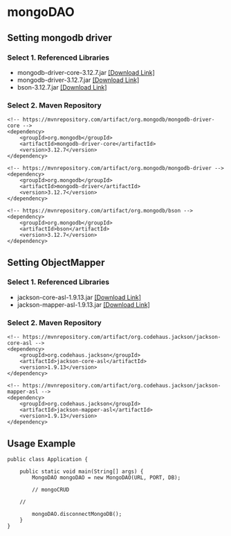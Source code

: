 # mongoDAO

## Setting mongodb driver
### Select 1. Referenced Libraries
- mongodb-driver-core-3.12.7.jar [[Download Link]](https://mvnrepository.com/artifact/org.mongodb/mongodb-driver-core/3.12.7)
- mongodb-driver-3.12.7.jar [[Download Link]](https://mvnrepository.com/artifact/org.mongodb/mongodb-driver/3.12.7)
- bson-3.12.7.jar [[Download Link]](https://mvnrepository.com/artifact/org.mongodb/bson/3.12.7)

### Select 2. Maven Repository
```
<!-- https://mvnrepository.com/artifact/org.mongodb/mongodb-driver-core -->
<dependency>
    <groupId>org.mongodb</groupId>
    <artifactId>mongodb-driver-core</artifactId>
    <version>3.12.7</version>
</dependency>

<!-- https://mvnrepository.com/artifact/org.mongodb/mongodb-driver -->
<dependency>
    <groupId>org.mongodb</groupId>
    <artifactId>mongodb-driver</artifactId>
    <version>3.12.7</version>
</dependency>

<!-- https://mvnrepository.com/artifact/org.mongodb/bson -->
<dependency>
    <groupId>org.mongodb</groupId>
    <artifactId>bson</artifactId>
    <version>3.12.7</version>
</dependency>

```

## Setting ObjectMapper
### Select 1. Referenced Libraries
- jackson-core-asl-1.9.13.jar [[Download Link]](https://mvnrepository.com/artifact/org.codehaus.jackson/jackson-core-asl/1.9.13)
- jackson-mapper-asl-1.9.13.jar [[Download Link]](https://mvnrepository.com/artifact/org.codehaus.jackson/jackson-mapper-asl/1.9.13)

### Select 2. Maven Repository
```
<!-- https://mvnrepository.com/artifact/org.codehaus.jackson/jackson-core-asl -->
<dependency>
    <groupId>org.codehaus.jackson</groupId>
    <artifactId>jackson-core-asl</artifactId>
    <version>1.9.13</version>
</dependency>

<!-- https://mvnrepository.com/artifact/org.codehaus.jackson/jackson-mapper-asl -->
<dependency>
    <groupId>org.codehaus.jackson</groupId>
    <artifactId>jackson-mapper-asl</artifactId>
    <version>1.9.13</version>
</dependency>

```
## Usage Example
```
public class Application {

    public static void main(String[] args) {
        MongoDAO mongoDAO = new MongoDAO(URL, PORT, DB);
	
        // mongoCRUD
	
	//
        
        mongoDAO.disconnectMongoDB();
    }
}
```
